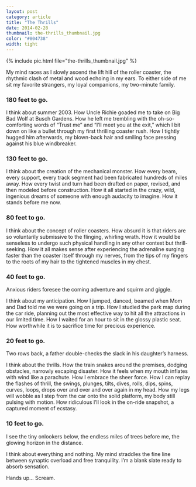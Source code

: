 ```yaml
---
layout: post
category: article
title: "The Thrills"
date: 2014-02-28
thumbnail: the-thrills_thumbnail.jpg
color: "#804738"
width: tight
---
```


{% include pic.html file="the-thrills_thumbnail.jpg" %}

My mind races as I slowly ascend the lift hill of the roller coaster, the rhythmic clash of metal and wood echoing in my ears. To either side of me sit my favorite strangers, my loyal companions, my two-minute family.

### 180 feet to go.

I think about summer 2003. How Uncle Richie goaded me to take on Big Bad Wolf at Busch Gardens. How he left me trembling with the oh-so-comforting words of “Trust me” and “I’ll meet you at the exit,” which I bit down on like a bullet through my first thrilling coaster rush. How I tightly hugged him afterwards, my blown-back hair and smiling face pressing against his blue windbreaker.

### 130 feet to go.

I think about the creation of the mechanical monster. How every beam, every support, every track segment had been fabricated hundreds of miles away. How every twist and turn had been drafted on paper, revised, and then modeled before construction. How it all started in the crazy, wild, ingenious dreams of someone with enough audacity to imagine. How it stands before me now.

### 80 feet to go.

I think about the concept of roller coasters. How absurd it is that riders are so voluntarily submissive to the flinging, whirling wrath. How it would be senseless to undergo such physical handling in any other context but thrill-seeking. How it all makes sense after experiencing the adrenaline surging faster than the coaster itself through my nerves, from the tips of my fingers to the roots of my hair to the tightened muscles in my chest.

### 40 feet to go.

Anxious riders foresee the coming adventure and squirm and giggle.

I think about my anticipation. How I jumped, danced, beamed when Mom and Dad told me we were going on a trip. How I studied the park map during the car ride, planning out the most effective way to hit all the attractions in our limited time. How I waited for an hour to sit in the glossy plastic seat. How worthwhile it is to sacrifice time for precious experience.

### 20 feet to go.

Two rows back, a father double-checks the slack in his daughter’s harness.

I think about the thrills. How the train snakes around the premises, dodging obstacles, narrowly escaping disaster. How it feels when my mouth inflates with wind like a parachute. How I embrace the sheer force. How I can replay the flashes of thrill, the swings, plunges, tilts, dives, rolls, dips, spins, curves, loops, drops over and over and over again in my head. How my legs will wobble as I step from the car onto the solid platform, my body still pulsing with motion. How ridiculous I’ll look in the on-ride snapshot, a captured moment of ecstasy.

### 10 feet to go.

I see the tiny onlookers below, the endless miles of trees before me, the glowing horizon in the distance.

I think about everything and nothing. My mind straddles the fine line between synaptic overload and free tranquility. I’m a blank slate ready to absorb sensation.

Hands up… Scream.
